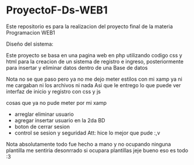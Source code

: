# ProyectoF-Ds-WEB1

Este repositorio es para la realizacion del proyecto final de la materia 
Programacion WEB1

Diseño del sistema:

Este proyecto se basa en una pagina web en php utilizando codigo css y html 
para la creacion de un sistema de registro e ingreso, posteriormente para 
insertar y eliminar datos dentro de una Base de datos

Nota no se que paso pero ya no me dejo meter estilos con mi xamp ya ni me cargaban ni los archivos ni nada
Asi que le entrego lo que puede ver 
interfaz de inicio y registro con css y js 

cosas que ya no pude meter por mi xamp 
+ arreglar eliminar usuario 
+ agregar insertar usuario en la 2da BD
+ boton de cerrar sesion 
+ control se sesion y seguridad
Att: hice lo mejor que pude :,v 

Nota absolutamente todo fue hecho a mano y no ocupando ninguna plantilla
me sentiria desonrrado si ocupara plantillas jeje bueno eso es todo :3

